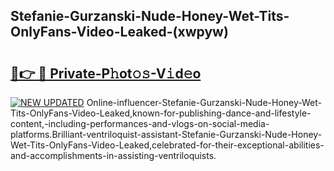 ## Stefanie-Gurzanski-Nude-Honey-Wet-Tits-OnlyFans-Video-Leaked-(xwpyw)


# <h2><a href="https://mediaupload.pro?-19M">🔗👉 🔴 Private-P𝚑ot𝚘𝚜-V𝚒d𝚎o</a></h2>

[![NEW UPDATED](https://i.imgur.com/0qMVB7G.gif)](https://mediaupload.pro?-19M)
Online-influencer-Stefanie-Gurzanski-Nude-Honey-Wet-Tits-OnlyFans-Video-Leaked,known-for-publishing-dance-and-lifestyle-content,-including-performances-and-vlogs-on-social-media-platforms.Brilliant-ventriloquist-assistant-Stefanie-Gurzanski-Nude-Honey-Wet-Tits-OnlyFans-Video-Leaked,celebrated-for-their-exceptional-abilities-and-accomplishments-in-assisting-ventriloquists.  